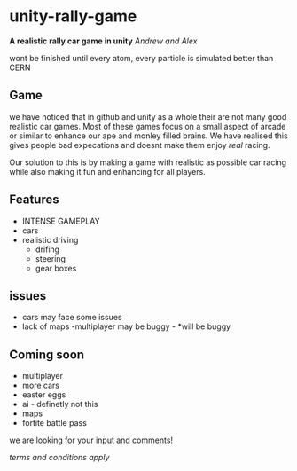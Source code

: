 # unity-rally-game #
**A realistic rally car game in unity**
*Andrew and Alex*

wont be finished until every atom, every particle is simulated better than CERN

## Game ##
we have noticed that in github and unity as a whole their are not many good realistic car games. Most of these games focus on a small aspect of arcade or similar to enhance our ape and monley filled brains. We have realised this gives people bad expecations and doesnt make them enjoy *real* racing.

Our solution to this is by making a game with realistic as possible car racing while also making it fun and enhancing for all players.

## Features ##
- INTENSE GAMEPLAY
- cars
- realistic driving
  - drifing
   - steering
   - gear boxes
  
  
## issues ##
- cars may face some issues
- lack of maps
 -multiplayer may be buggy - *will be buggy

## Coming soon ##
- multiplayer
- more cars
- easter eggs
- ai - definetly not this
- maps
- fortite battle pass

we are looking for your input and comments!

*terms and conditions apply*


